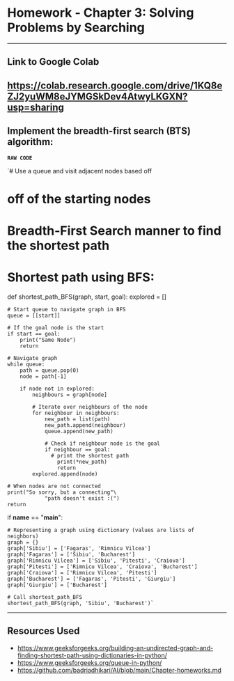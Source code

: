 # Homework - Chapter 3: Solving Problems by Searching
---
## Link to Google Colab
https://colab.research.google.com/drive/1KQ8eZJ2yuWM8eJYMGSkDev4AtwyLKGXN?usp=sharing
---
## Implement the breadth-first search (BTS) algorithm: 
**`RAW CODE`**

`# Use a queue and visit adjacent nodes based off 
# off of the starting nodes 
# Breadth-First Search manner to find the shortest path 

 
# Shortest path using BFS:
def shortest_path_BFS(graph, start, goal):
    explored = []
     
    # Start queue to navigate graph in BFS
    queue = [[start]]
     
    # If the goal node is the start
    if start == goal:
        print("Same Node")
        return
     
    # Navigate graph
    while queue:
        path = queue.pop(0)
        node = path[-1]
         
        if node not in explored:
            neighbours = graph[node]
             
            # Iterate over neighbours of the node
            for neighbour in neighbours:
                new_path = list(path)
                new_path.append(neighbour)
                queue.append(new_path)
                 
                # Check if neighbour node is the goal
                if neighbour == goal:
                  # print the shortest path
                    print(*new_path)
                    return
            explored.append(node)
 
    # When nodes are not connected
    print("So sorry, but a connecting"\
                "path doesn't exist :(")
    return
 
if __name__ == "__main__":
     
    # Representing a graph using dictionary (values are lists of neighbors)
    graph = {}
    graph['Sibiu'] = ['Fagaras', 'Rimnicu Vilcea']
    graph['Fagaras'] = ['Sibiu', 'Bucharest']
    graph['Rimnicu Vilcea'] = ['Sibiu', 'Pitesti', 'Craiova']
    graph['Pitesti'] = ['Rimnicu Vilcea', 'Craiova', 'Bucharest']
    graph['Craiova'] = ['Rimnicu Vilcea', 'Pitesti']
    graph['Bucharest'] = ['Fagaras', 'Pitesti', 'Giurgiu']
    graph['Giurgiu'] = ['Bucharest']
     
    # Call shortest_path_BFS
    shortest_path_BFS(graph, 'Sibiu', 'Bucharest')`
---
## Resources Used
* https://www.geeksforgeeks.org/building-an-undirected-graph-and-finding-shortest-path-using-dictionaries-in-python/
* https://www.geeksforgeeks.org/queue-in-python/
* https://github.com/badriadhikari/AI/blob/main/Chapter-homeworks.md




